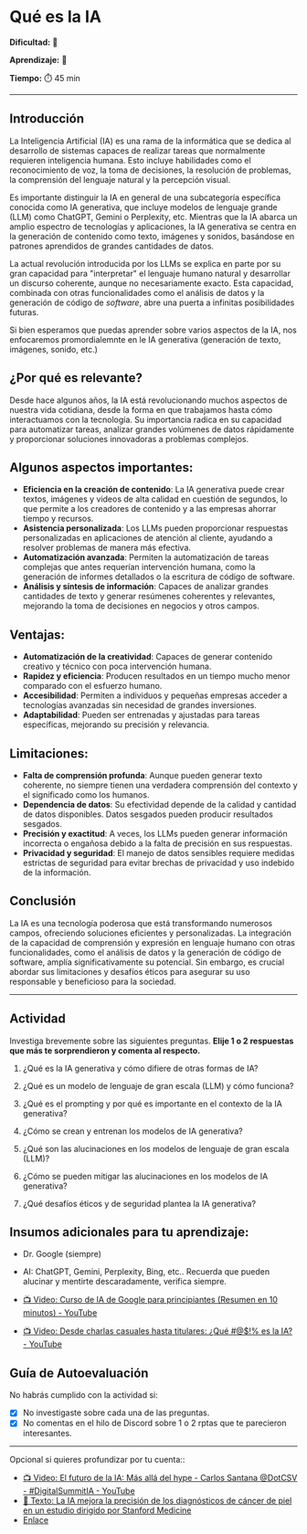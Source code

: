 # Qué es la IA

**Dificultad:** 🌻 

**Aprendizaje:** 🍯 

**Tiempo:** ⏱️ 45 min



---

## Introducción

La Inteligencia Artificial (IA) es una rama de la informática que se dedica al desarrollo de sistemas capaces de realizar tareas que normalmente requieren inteligencia humana. Esto incluye habilidades como el reconocimiento de voz, la toma de decisiones, la resolución de problemas, la comprensión del lenguaje natural y la percepción visual.

Es importante distinguir la IA en general de una subcategoría específica conocida como IA generativa, que incluye modelos de lenguaje grande (LLM) como ChatGPT, Gemini o Perplexity, etc. Mientras que la IA abarca un amplio espectro de tecnologías y aplicaciones, la IA generativa se centra en la generación de contenido como texto, imágenes y sonidos, basándose en patrones aprendidos de grandes cantidades de datos.

La actual revolución introducida por los LLMs se explica en parte por su gran capacidad para "interpretar" el lenguaje humano natural y desarrollar un discurso coherente, aunque no necesariamente exacto. Esta capacidad, combinada con otras funcionalidades como el análisis de datos y la generación de código de *software*, abre una puerta a infinitas posibilidades futuras.

Si bien esperamos que puedas aprender sobre varios aspectos de la IA, nos enfocaremos promordialemnte en le IA generativa (generación de texto, imágenes, sonido, etc.)

## **¿Por qué es relevante?**

Desde hace algunos años, la IA está revolucionando muchos aspectos de nuestra vida cotidiana, desde la forma en que trabajamos hasta cómo interactuamos con la tecnología. Su importancia radica en su capacidad para automatizar tareas, analizar grandes volúmenes de datos rápidamente y proporcionar soluciones innovadoras a problemas complejos.

## Algunos aspectos importantes:

- **Eficiencia en la creación de contenido**: La IA generativa puede crear textos, imágenes y videos de alta calidad en cuestión de segundos, lo que permite a los creadores de contenido y a las empresas ahorrar tiempo y recursos.
- **Asistencia personalizada**: Los LLMs pueden proporcionar respuestas personalizadas en aplicaciones de atención al cliente, ayudando a resolver problemas de manera más efectiva.
- **Automatización avanzada**: Permiten la automatización de tareas complejas que antes requerían intervención humana, como la generación de informes detallados o la escritura de código de software.
- **Análisis y síntesis de información**: Capaces de analizar grandes cantidades de texto y generar resúmenes coherentes y relevantes, mejorando la toma de decisiones en negocios y otros campos.

## **Ventajas:**

- **Automatización de la creatividad**: Capaces de generar contenido creativo y técnico con poca intervención humana.
- **Rapidez y eficiencia**: Producen resultados en un tiempo mucho menor comparado con el esfuerzo humano.
- **Accesibilidad**: Permiten a individuos y pequeñas empresas acceder a tecnologías avanzadas sin necesidad de grandes inversiones.
- **Adaptabilidad**: Pueden ser entrenadas y ajustadas para tareas específicas, mejorando su precisión y relevancia.

## **Limitaciones:**

- **Falta de comprensión profunda**: Aunque pueden generar texto coherente, no  siempre tienen una verdadera comprensión del contexto y el significado como los humanos.
- **Dependencia de datos**: Su efectividad depende de la calidad y cantidad de datos disponibles. Datos sesgados pueden producir resultados sesgados.
- **Precisión y exactitud**: A veces, los LLMs pueden generar información incorrecta o engañosa debido a la falta de precisión en sus respuestas.
- **Privacidad y seguridad**: El manejo de datos sensibles requiere medidas estrictas de seguridad para evitar brechas de privacidad y uso indebido de la información.

## **Conclusión**

La IA es una tecnología poderosa que está transformando numerosos campos, ofreciendo soluciones eficientes y personalizadas. La integración de la capacidad de comprensión y expresión en lenguaje humano con otras funcionalidades, como el análisis de datos y la generación de código de software, amplía significativamente su potencial. Sin embargo, es crucial abordar sus limitaciones y desafíos éticos para asegurar su uso responsable y beneficioso para la sociedad.

---

## Actividad

Investiga brevemente sobre las siguientes preguntas. **Elije 1 o 2 respuestas que más te sorprendieron y comenta al respecto.**

1. ¿Qué es la IA generativa y cómo difiere de otras formas de IA?

2. ¿Qué es un modelo de lenguaje de gran escala (LLM) y cómo funciona?

3. ¿Qué es el prompting y por qué es importante en el contexto de la IA generativa?

4. ¿Cómo se crean y entrenan los modelos de IA generativa?

5. ¿Qué son las alucinaciones en los modelos de lenguaje de gran escala (LLM)?

6. ¿Cómo se pueden mitigar las alucinaciones en los modelos de IA generativa?

7. ¿Qué desafíos éticos y de seguridad plantea la IA generativa?

## Insumos adicionales para tu aprendizaje:

- Dr. Google (siempre)

- AI: ChatGPT, Gemini, Perplexity, Bing, etc.. Recuerda que pueden alucinar y mentirte descaradamente, verifica siempre.

- [📺 Video: Curso de IA de Google para principiantes (Resumen en 10 minutos) - YouTube](https://youtu.be/-idMBeCCCzs?si=pyOvwYcDvX9qHV3h)

- [📺 Video: Desde charlas casuales hasta titulares: ¿Qué #@$!% es la IA? - YouTube](https://youtu.be/FV6RHP4hwI4?si=BZ39aRsi2ZXIDZRJ)

## Guía de Autoevaluación

No habrás cumplido con la actividad si:

- [x] No investigaste sobre cada una de las preguntas.
- [x] No comentas en el hilo de Discord sobre 1 o 2 rptas que te parecieron interesantes.

---

Opcional si quieres profundizar por tu cuenta::

- [📺 Video: El futuro de la IA: Más allá del hype - Carlos Santana @DotCSV - #DigitalSummitIA - YouTube](https://youtu.be/kzloB10HgeY?si=ia76eNN9WMlhJlgL)
- [📄 Texto: La IA mejora la precisión de los diagnósticos de cáncer de piel en un estudio dirigido por Stanford Medicine](https://med-stanford-edu.translate.goog/news/all-news/2024/04/ai-skin-diagnosis.html?_x_tr_sl=en&_x_tr_tl=es&_x_tr_hl=es-419&_x_tr_pto=wapp#:~:text=AI%20improves%20accuracy%20of%20skin%20cancer%20diagnoses%20in%20Stanford%20Medicine%2Dled%20study,-share&text=Artificial%20intelligence%20algorithms%20powered%20by,Stanford%20Center%20for%20Digital%20Health.)
- [Enlace](https://www-gov-uk.translate.goog/government/news/ai-technology-to-help-cut-cancer-waiting-lists?_x_tr_sl=en&_x_tr_tl=es&_x_tr_hl=es-419&_x_tr_pto=wapp#:~:text=Cancer%20waiting%20times%20are%20set,million%20in%20new%20Government%20funding.)

